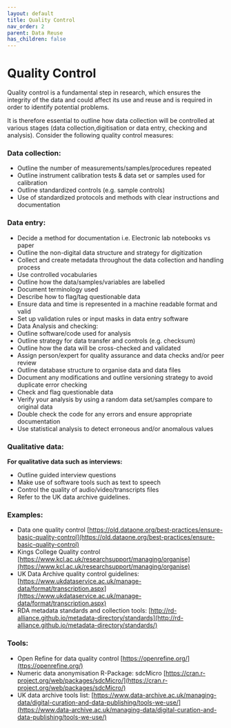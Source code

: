 ```yaml
---
layout: default
title: Quality Control
nav_order: 2
parent: Data Reuse
has_children: false
---
```

# Quality Control 
Quality control is a fundamental step in research, which ensures the integrity of the data and could affect its use and reuse and is required in order to identify potential problems. 

It is therefore essential to outline how data collection will be controlled at various stages (data collection,digitisation or data entry, checking and analysis). Consider the following quality control measures: 

### Data collection: 
- Outline the number of measurements/samples/procedures repeated
- Outline instrument calibration tests & data set or samples used for calibration
- Outline standardized controls (e.g. sample controls)
- Use of standardized protocols and methods with clear instructions and documentation

### Data entry:
- Decide a method for documentation i.e. Electronic lab notebooks vs paper
- Outline the non-digital data structure and strategy for digitization
- Collect and create metadata throughout the data collection and handling process
- Use controlled vocabularies 
- Outline how the data/samples/variables are labelled
- Document terminology used
- Describe how to flag/tag questionable data 
- Ensure data and time is represented in a machine readable format and valid
- Set up validation rules or input masks in data entry software
- Data Analysis and checking:
- Outline software/code used for analysis
- Outline strategy for data transfer and controls (e.g. checksum)
- Outline how the data will be cross-checked and validated
- Assign person/expert for quality assurance and data checks and/or peer review
- Outline database structure to organise data and data files
- Document any modifications and outline versioning strategy to avoid duplicate error checking
- Check and flag questionable data 
- Verify your analysis by using a random data set/samples compare to original data
- Double check the code for any errors and ensure appropriate documentation
- Use statistical analysis to detect erroneous and/or anomalous values

### Qualitative data:

**For qualitative data such as interviews:** 
- Outline guided interview questions
- Make use of software tools such as text to speech
- Control the quality of audio/video/transcripts files
- Refer to the UK data archive guidelines.

### Examples:
- Data one quality control [https://old.dataone.org/best-practices/ensure-basic-quality-control](https://old.dataone.org/best-practices/ensure-basic-quality-control)
- Kings College Quality control [https://www.kcl.ac.uk/researchsupport/managing/organise](https://www.kcl.ac.uk/researchsupport/managing/organise)
- UK Data Archive quality control guidelines: [https://www.ukdataservice.ac.uk/manage-data/format/transcription.aspx](https://www.ukdataservice.ac.uk/manage-data/format/transcription.aspx) 
- RDA metadata standards and collection tools: [http://rd-alliance.github.io/metadata-directory/standards](http://rd-alliance.github.io/metadata-directory/standards/)
### Tools:
- Open Refine for data quality control [https://openrefine.org/](ttps://openrefine.org/) 
- Numeric data anonymisation R-Package: sdcMicro [https://cran.r-project.org/web/packages/sdcMicro/](https://cran.r-project.org/web/packages/sdcMicro/)
- UK data archive tools list: [https://www.data-archive.ac.uk/managing-data/digital-curation-and-data-publishing/tools-we-use/](https://www.data-archive.ac.uk/managing-data/digital-curation-and-data-publishing/tools-we-use/) 
